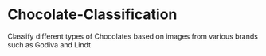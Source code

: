 # Chocolate-Classification
Classify different types of Chocolates based on images from various brands such as Godiva and Lindt 
